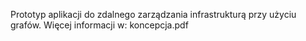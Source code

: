 Prototyp aplikacji do zdalnego zarządzania infrastrukturą przy użyciu grafów. Więcej informacji w: koncepcja.pdf
